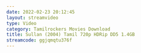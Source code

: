 ```yaml
---
date: 2022-02-23 20:12:45
layout: streamvideo
type: Video
category: Tamilrockers Movies Download
title: Sullan (2004) Tamil 720p HDRip DD5 1.4GB
streamcode: ggjqmqtu376f
---
```

